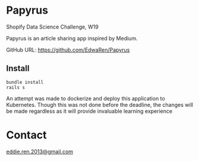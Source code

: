 # Papyrus
Shopify Data Science Challenge, W19

Papyrus is an article sharing app inspired by Medium.

GitHub URL: https://github.com/EdwaRen/Papyrus

## Install

```
bundle install
rails s
```

An attempt was made to dockerize and deploy this application to Kubernetes. Though this was not done before the deadline, the changes will be made regardless as it will provide invaluable learning experience

# Contact
eddie.ren.2013@gmail.com
